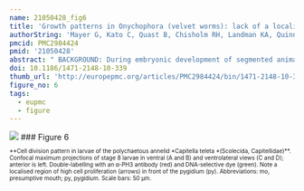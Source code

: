 ```yaml
---
name: 21050428_fig6
title: 'Growth patterns in Onychophora (velvet worms): lack of a localised posterior proliferation zone.'
authorString: 'Mayer G, Kato C, Quast B, Chisholm RH, Landman KA, Quinn LM.'
pmcid: PMC2984424
pmid: '21050428'
abstract: " BACKGROUND: During embryonic development of segmented animals, body segments are thought to arise from the so-called \"posterior growth zone\" and the occurrence of this \"zone\" has been used to support the homology of segmentation between arthropods, annelids, and vertebrates. However, the term \"posterior growth zone\" is used ambiguously in the literature, mostly referring to a region of increased proliferation at the posterior end of the embryo. To determine whether such a localised posterior proliferation zone is an ancestral feature of Panarthropoda (Onychophora + Tardigrada + Arthropoda), we examined cell division patterns in embryos of Onychophora. RESULTS: Using in vivo incorporation of the DNA replication marker BrdU (5-bromo-2'-deoxyuridine) and anti-phospho-histone H3 immunolabelling, we found that a localised posterior region of proliferating cells does not occur at any developmental stage in onychophoran embryos. This contrasts with a localised pattern of cell divisions at the posterior end of annelid embryos, which we used as a positive control. Based on our data, we present a mathematical model, which challenges the paradigm that a localised posterior proliferation zone is necessary for segment patterning in short germ developing arthropods. CONCLUSIONS: Our findings suggest that a posterior proliferation zone was absent in the last common ancestor of Onychophora and Arthropoda. By comparing our data from Onychophora with those from annelids, arthropods, and chordates, we suggest that the occurrence of a \"posterior growth zone\" currently cannot be used to support the homology of segmentation between these three animal groups."
doi: 10.1186/1471-2148-10-339
thumb_url: 'http://europepmc.org/articles/PMC2984424/bin/1471-2148-10-339-6.gif'
figure_no: 6
tags:
  - eupmc
  - figure
---
```

<img src='http://europepmc.org/articles/PMC2984424/bin/1471-2148-10-339-6.jpg' style='max-height: 300px'>
### Figure 6
<p style='font-size: 10px;'>**Cell division pattern in larvae of the polychaetous annelid *Capitella teleta *(Scolecida, Capitellidae)**. Confocal maximum projections of stage 8 larvae in ventral (A and B) and ventrolateral views (C and D); anterior is left. Double-labelling with an α-PH3 antibody (red) and DNA-selective dye (green). Note a localised region of high cell proliferation (arrows) in front of the pygidium (py). Abbreviations: mo, presumptive mouth; py, pygidium. Scale bars: 50 μm.</p>